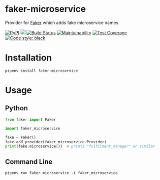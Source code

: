 # faker-microservice

Provider for [Faker](https://faker.readthedocs.io/) which adds fake microservice names.

[![PyPI](https://img.shields.io/pypi/v/faker-microservice.svg)](https://pypi.org/project/faker-microservice/) ![](https://img.shields.io/pypi/pyversions/faker-microservice.svg) [![Build Status](https://img.shields.io/travis/com/craiga/faker-microservice.svg)](https://travis-ci.com/craiga/faker-microservice) [![Maintainability](https://img.shields.io/codeclimate/maintainability/craiga/faker-microservice.svg)](https://codeclimate.com/github/craiga/faker-microservice/maintainability) [![Test Coverage](https://img.shields.io/codeclimate/coverage/craiga/faker-microservice.svg)](https://codeclimate.com/github/craiga/faker-microservice/test_coverage) [![Code style: black](https://img.shields.io/badge/code%20style-black-000000.svg)](https://github.com/ambv/black)

# Installation

```
pipenv install faker-microservice
```

# Usage

## Python

```python
from faker import Faker

import faker_microservice

fake = Faker()
fake.add_provider(faker_microservice.Provider)
print(fake.microservice())  # prints "fulfilment_manager" or similar
```

## Command Line

```
pipenv run faker microservice -i faker_microservice
```
